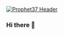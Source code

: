 [![Prophet37 Header](https://raw.githubusercontent.com/Prophet37/Prophet37/64b3b943f5f68c654d95e7ed7593978b.svg "Header")](https://www.linkedin.com/in/ajay-calambur-40158a18a/)

### Hi there 👋

<!--
**Prophet37/Prophet37** is a ✨ _special_ ✨ repository because its `README.md` (this file) appears on your GitHub profile.

Here are some ideas to get you started:

- 🔭 I’m currently working on ...
- 🌱 I’m currently learning ...
- 👯 I’m looking to collaborate on ...
- 🤔 I’m looking for help with ...
- 💬 Ask me about ...
- 📫 How to reach me: ...
- 😄 Pronouns: ...
- ⚡ Fun fact: ...
-->
